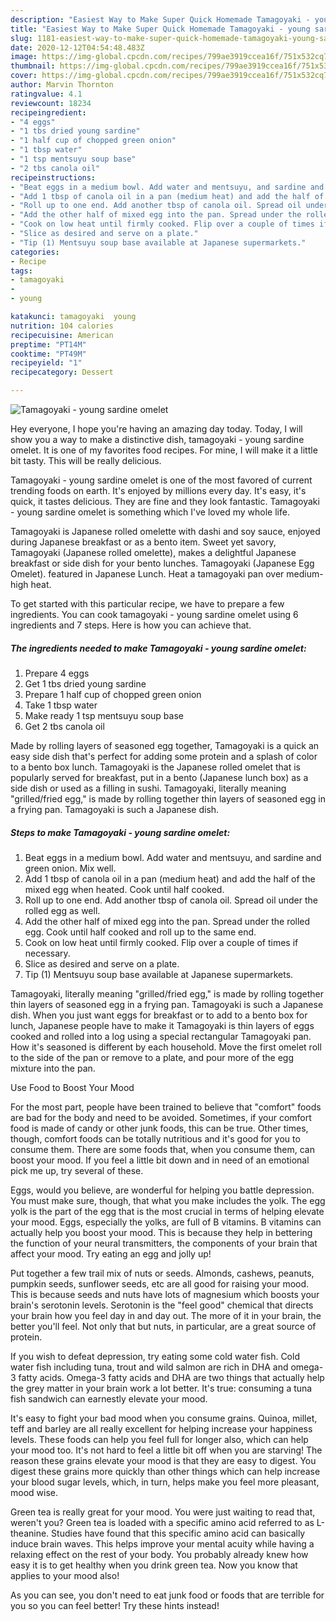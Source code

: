 ```yaml
---
description: "Easiest Way to Make Super Quick Homemade Tamagoyaki - young sardine omelet"
title: "Easiest Way to Make Super Quick Homemade Tamagoyaki - young sardine omelet"
slug: 1181-easiest-way-to-make-super-quick-homemade-tamagoyaki-young-sardine-omelet
date: 2020-12-12T04:54:48.483Z
image: https://img-global.cpcdn.com/recipes/799ae3919ccea16f/751x532cq70/tamagoyaki-young-sardine-omelet-recipe-main-photo.jpg
thumbnail: https://img-global.cpcdn.com/recipes/799ae3919ccea16f/751x532cq70/tamagoyaki-young-sardine-omelet-recipe-main-photo.jpg
cover: https://img-global.cpcdn.com/recipes/799ae3919ccea16f/751x532cq70/tamagoyaki-young-sardine-omelet-recipe-main-photo.jpg
author: Marvin Thornton
ratingvalue: 4.1
reviewcount: 18234
recipeingredient:
- "4 eggs"
- "1 tbs dried young sardine"
- "1 half cup of chopped green onion"
- "1 tbsp water"
- "1 tsp mentsuyu soup base"
- "2 tbs canola oil"
recipeinstructions:
- "Beat eggs in a medium bowl. Add water and mentsuyu, and sardine and green onion. Mix well."
- "Add 1 tbsp of canola oil in a pan (medium heat) and add the half of the mixed egg when heated. Cook until half cooked."
- "Roll up to one end. Add another tbsp of canola oil. Spread oil under the rolled egg as well."
- "Add the other half of mixed egg into the pan. Spread under the rolled egg. Cook until half cooked and roll up to the same end."
- "Cook on low heat until firmly cooked. Flip over a couple of times if necessary."
- "Slice as desired and serve on a plate."
- "Tip (1) Mentsuyu soup base available at Japanese supermarkets."
categories:
- Recipe
tags:
- tamagoyaki
- 
- young

katakunci: tamagoyaki  young 
nutrition: 104 calories
recipecuisine: American
preptime: "PT14M"
cooktime: "PT49M"
recipeyield: "1"
recipecategory: Dessert

---
```



![Tamagoyaki - young sardine omelet](https://img-global.cpcdn.com/recipes/799ae3919ccea16f/751x532cq70/tamagoyaki-young-sardine-omelet-recipe-main-photo.jpg)

Hey everyone, I hope you're having an amazing day today. Today, I will show you a way to make a distinctive dish, tamagoyaki - young sardine omelet. It is one of my favorites food recipes. For mine, I will make it a little bit tasty. This will be really delicious.

Tamagoyaki - young sardine omelet is one of the most favored of current trending foods on earth. It's enjoyed by millions every day. It's easy, it's quick, it tastes delicious. They are fine and they look fantastic. Tamagoyaki - young sardine omelet is something which I've loved my whole life.

Tamagoyaki is Japanese rolled omelette with dashi and soy sauce, enjoyed during Japanese breakfast or as a bento item. Sweet yet savory, Tamagoyaki (Japanese rolled omelette), makes a delightful Japanese breakfast or side dish for your bento lunches. Tamagoyaki (Japanese Egg Omelet). featured in Japanese Lunch. Heat a tamagoyaki pan over medium-high heat.


To get started with this particular recipe, we have to prepare a few ingredients. You can cook tamagoyaki - young sardine omelet using 6 ingredients and 7 steps. Here is how you can achieve that.

<!--inarticleads1-->

##### The ingredients needed to make Tamagoyaki - young sardine omelet:

1. Prepare 4 eggs
1. Get 1 tbs dried young sardine
1. Prepare 1 half cup of chopped green onion
1. Take 1 tbsp water
1. Make ready 1 tsp mentsuyu soup base
1. Get 2 tbs canola oil


Made by rolling layers of seasoned egg together, Tamagoyaki is a quick an easy side dish that&#39;s perfect for adding some protein and a splash of color to a bento box lunch. Tamagoyaki is the Japanese rolled omelet that is popularly served for breakfast, put in a bento (Japanese lunch box) as a side dish or used as a filling in sushi. Tamagoyaki, literally meaning &#34;grilled/fried egg,&#34; is made by rolling together thin layers of seasoned egg in a frying pan. Tamagoyaki is such a Japanese dish. 

<!--inarticleads2-->

##### Steps to make Tamagoyaki - young sardine omelet:

1. Beat eggs in a medium bowl. Add water and mentsuyu, and sardine and green onion. Mix well.
1. Add 1 tbsp of canola oil in a pan (medium heat) and add the half of the mixed egg when heated. Cook until half cooked.
1. Roll up to one end. Add another tbsp of canola oil. Spread oil under the rolled egg as well.
1. Add the other half of mixed egg into the pan. Spread under the rolled egg. Cook until half cooked and roll up to the same end.
1. Cook on low heat until firmly cooked. Flip over a couple of times if necessary.
1. Slice as desired and serve on a plate.
1. Tip (1) Mentsuyu soup base available at Japanese supermarkets.


Tamagoyaki, literally meaning &#34;grilled/fried egg,&#34; is made by rolling together thin layers of seasoned egg in a frying pan. Tamagoyaki is such a Japanese dish. When you just want eggs for breakfast or to add to a bento box for lunch, Japanese people have to make it Tamagoyaki is thin layers of eggs cooked and rolled into a log using a special rectangular Tamagoyaki pan. How it&#39;s seasoned is different by each household. Move the first omelet roll to the side of the pan or remove to a plate, and pour more of the egg mixture into the pan. 

Use Food to Boost Your Mood


For the most part, people have been trained to believe that "comfort" foods are bad for the body and need to be avoided. Sometimes, if your comfort food is made of candy or other junk foods, this can be true. Other times, though, comfort foods can be totally nutritious and it's good for you to consume them. There are some foods that, when you consume them, can boost your mood. If you feel a little bit down and in need of an emotional pick me up, try several of these.

Eggs, would you believe, are wonderful for helping you battle depression. You must make sure, though, that what you make includes the yolk. The egg yolk is the part of the egg that is the most crucial in terms of helping elevate your mood. Eggs, especially the yolks, are full of B vitamins. B vitamins can actually help you boost your mood. This is because they help in bettering the function of your neural transmitters, the components of your brain that affect your mood. Try eating an egg and jolly up!

Put together a few trail mix of nuts or seeds. Almonds, cashews, peanuts, pumpkin seeds, sunflower seeds, etc are all good for raising your mood. This is because seeds and nuts have lots of magnesium which boosts your brain's serotonin levels. Serotonin is the "feel good" chemical that directs your brain how you feel day in and day out. The more of it in your brain, the better you'll feel. Not only that but nuts, in particular, are a great source of protein.

If you wish to defeat depression, try eating some cold water fish. Cold water fish including tuna, trout and wild salmon are rich in DHA and omega-3 fatty acids. Omega-3 fatty acids and DHA are two things that actually help the grey matter in your brain work a lot better. It's true: consuming a tuna fish sandwich can earnestly elevate your mood. 

It's easy to fight your bad mood when you consume grains. Quinoa, millet, teff and barley are all really excellent for helping increase your happiness levels. These foods can help you feel full for longer also, which can help your mood too. It's not hard to feel a little bit off when you are starving! The reason these grains elevate your mood is that they are easy to digest. You digest these grains more quickly than other things which can help increase your blood sugar levels, which, in turn, helps make you feel more pleasant, mood wise.

Green tea is really great for your mood. You were just waiting to read that, weren't you? Green tea is loaded with a specific amino acid referred to as L-theanine. Studies have found that this specific amino acid can basically induce brain waves. This helps improve your mental acuity while having a relaxing effect on the rest of your body. You probably already knew how easy it is to get healthy when you drink green tea. Now you know that applies to your mood also!

As you can see, you don't need to eat junk food or foods that are terrible for you so you can feel better! Try  these hints  instead!

